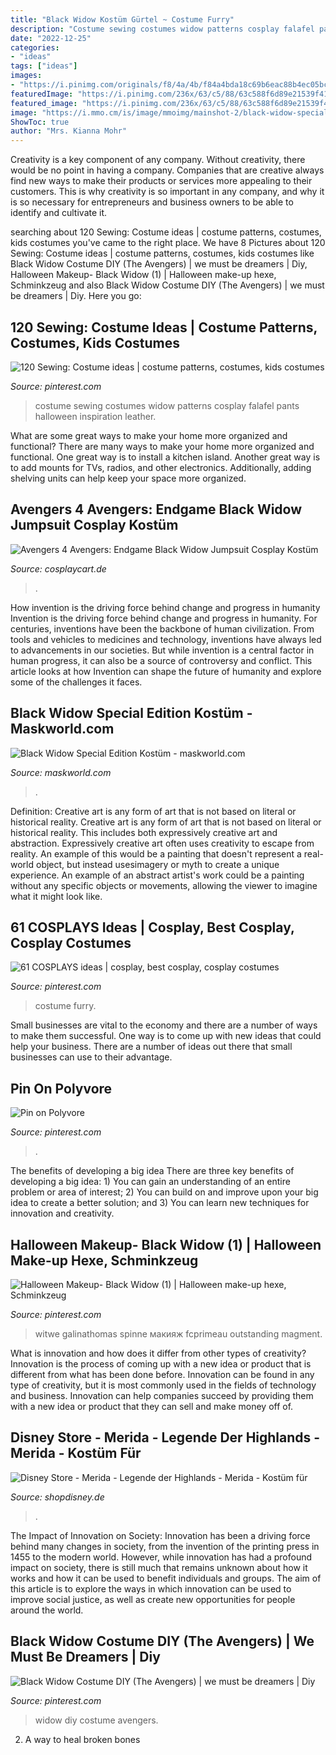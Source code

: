 ```yaml
---
title: "Black Widow Kostüm Gürtel ~ Costume Furry"
description: "Costume sewing costumes widow patterns cosplay falafel pants halloween inspiration leather"
date: "2022-12-25"
categories:
- "ideas"
tags: ["ideas"]
images:
- "https://i.pinimg.com/originals/f8/4a/4b/f84a4bda18c69b6eac88b4ec05bcaa0e.jpg"
featuredImage: "https://i.pinimg.com/236x/63/c5/88/63c588f6d89e21539f410332f68e5936--black-widow-costume-black-widow-cosplay.jpg"
featured_image: "https://i.pinimg.com/236x/63/c5/88/63c588f6d89e21539f410332f68e5936--black-widow-costume-black-widow-cosplay.jpg"
image: "https://i.mmo.cm/is/image/mmoimg/mainshot-2/black-widow-special-edition-kostuem--mw-139369-1.jpg"
ShowToc: true
author: "Mrs. Kianna Mohr"
---
```



Creativity is a key component of any company. Without creativity, there would be no point in having a company. Companies that are creative always find new ways to make their products or services more appealing to their customers. This is why creativity is so important in any company, and why it is so necessary for entrepreneurs and business owners to be able to identify and cultivate it.

	

		
searching about 120 Sewing: Costume ideas | costume patterns, costumes, kids costumes you've came to the right place. We have 8 Pictures about 120 Sewing: Costume ideas | costume patterns, costumes, kids costumes like Black Widow Costume DIY (The Avengers) | we must be dreamers | Diy, Halloween Makeup- Black Widow (1) | Halloween make-up hexe, Schminkzeug and also Black Widow Costume DIY (The Avengers) | we must be dreamers | Diy. Here you go:
		
    
## 120 Sewing: Costume Ideas | Costume Patterns, Costumes, Kids Costumes

<img loading=lazy src="https://i.pinimg.com/236x/63/c5/88/63c588f6d89e21539f410332f68e5936--black-widow-costume-black-widow-cosplay.jpg" onerror="this.onerror=null;this.src='https://tse3.mm.bing.net/th?id=OIP.YbRt7my2tDwYDw0K2SuBtQAAAA&amp;pid=15.1';" alt="120 Sewing: Costume ideas | costume patterns, costumes, kids costumes">

_Source: pinterest.com_

>costume sewing costumes widow patterns cosplay falafel pants halloween inspiration leather. 

	

What are some great ways to make your home more organized and functional?
There are many ways to make your home more organized and functional. One great way is to install a kitchen island. Another great way is to add mounts for TVs, radios, and other electronics. Additionally, adding shelving units can help keep your space more organized.

    
## Avengers 4 Avengers: Endgame Black Widow Jumpsuit Cosplay Kostüm

<img loading=lazy src="https://cdn.shopify.com/s/files/1/2991/0952/products/Avengers_4_Avengers_Endgame_Black_Widow_Jumpsuit_Cosplay_Kostum_Version_B-2_1024x1024.jpg?v=1610441069" onerror="this.onerror=null;this.src='https://tse1.mm.bing.net/th?id=OIP.tjO5Ef9brETg2dTP5f4ANwHaLF&amp;pid=15.1';" alt="Avengers 4 Avengers: Endgame Black Widow Jumpsuit Cosplay Kostüm">

_Source: cosplaycart.de_

>. 

	

How invention is the driving force behind change and progress in humanity
Invention is the driving force behind change and progress in humanity. For centuries, inventions have been the backbone of human civilization. From tools and vehicles to medicines and technology, inventions have always led to advancements in our societies. But while invention is a central factor in human progress, it can also be a source of controversy and conflict. This article looks at how Invention can shape the future of humanity and explore some of the challenges it faces.

    
## Black Widow Special Edition Kostüm - Maskworld.com

<img loading=lazy src="https://i.mmo.cm/is/image/mmoimg/mainshot-2/black-widow-special-edition-kostuem--mw-139369-1.jpg" onerror="this.onerror=null;this.src='https://tse4.mm.bing.net/th?id=OIP.WhRm-uZ7eG16AuaJwARFrQHaKC&amp;pid=15.1';" alt="Black Widow Special Edition Kostüm - maskworld.com">

_Source: maskworld.com_

>. 

	

Definition: Creative art is any form of art that is not based on literal or historical reality.
Creative art is any form of art that is not based on literal or historical reality. This includes both expressively creative art and abstraction. Expressively creative art often uses creativity to escape from reality. An example of this would be a painting that doesn't represent a real-world object, but instead usesimagery or myth to create a unique experience. An example of an abstract artist's work could be a painting without any specific objects or movements, allowing the viewer to imagine what it might look like.

    
## 61 COSPLAYS Ideas | Cosplay, Best Cosplay, Cosplay Costumes

<img loading=lazy src="https://i.pinimg.com/236x/06/30/44/063044e330fc502e36ccf04590bc8cc6--furry-costumes-cosplay-costumes.jpg" onerror="this.onerror=null;this.src='https://tse3.mm.bing.net/th?id=OIP.y0EuK1sLyspo0BUVpKsqFwAAAA&amp;pid=15.1';" alt="61 COSPLAYS ideas | cosplay, best cosplay, cosplay costumes">

_Source: pinterest.com_

>costume furry. 

	

Small businesses are vital to the economy and there are a number of ways to make them successful. One way is to come up with new ideas that could help your business. There are a number of ideas out there that small businesses can use to their advantage.

    
## Pin On Polyvore

<img loading=lazy src="https://i.pinimg.com/736x/58/bf/10/58bf106746915d856507996d55c41f54--gypsy-halloween-costumes-gypsy-costume.jpg" onerror="this.onerror=null;this.src='https://tse3.mm.bing.net/th?id=OIP.FaW3EGVYvYGy9GvdbDPFcwHaHa&amp;pid=15.1';" alt="Pin on Polyvore">

_Source: pinterest.com_

>. 

	

The benefits of developing a big idea
There are three key benefits of developing a big idea: 1) You can gain an understanding of an entire problem or area of interest; 2) You can build on and improve upon your big idea to create a better solution; and 3) You can learn new techniques for innovation and creativity.

    
## Halloween Makeup- Black Widow (1) | Halloween Make-up Hexe, Schminkzeug

<img loading=lazy src="https://i.pinimg.com/originals/f8/4a/4b/f84a4bda18c69b6eac88b4ec05bcaa0e.jpg" onerror="this.onerror=null;this.src='https://tse2.mm.bing.net/th?id=OIP.a_v_oltu7egBaOsDNXnOYQHaLH&amp;pid=15.1';" alt="Halloween Makeup- Black Widow (1) | Halloween make-up hexe, Schminkzeug">

_Source: pinterest.com_

>witwe galinathomas spinne макияж fcprimeau outstanding magment. 

	

What is innovation and how does it differ from other types of creativity?
Innovation is the process of coming up with a new idea or product that is different from what has been done before. Innovation can be found in any type of creativity, but it is most commonly used in the fields of technology and business. Innovation can help companies succeed by providing them with a new idea or product that they can sell and make money off of.

    
## Disney Store - Merida - Legende Der Highlands - Merida - Kostüm Für

<img loading=lazy src="https://shopdisneyeu.scene7.com/is/image/DisneyStoreES/2841045240222M?$sdLargeD$&amp;defaultImage=no-image-de_de" onerror="this.onerror=null;this.src='https://tse2.mm.bing.net/th?id=OIP.MEJxEtjJgTKJ6Mb_7kS9lQHaHa&amp;pid=15.1';" alt="Disney Store - Merida - Legende der Highlands - Merida - Kostüm für">

_Source: shopdisney.de_

>. 

	

The Impact of Innovation on Society:
Innovation has been a driving force behind many changes in society, from the invention of the printing press in 1455 to the modern world. However, while innovation has had a profound impact on society, there is still much that remains unknown about how it works and how it can be used to benefit individuals and groups. The aim of this article is to explore the ways in which innovation can be used to improve social justice, as well as create new opportunities for people around the world.

    
## Black Widow Costume DIY (The Avengers) | We Must Be Dreamers | Diy

<img loading=lazy src="https://i.pinimg.com/originals/ca/fc/ed/cafced5c5f4f9e444a5dac4d8fd2a812.jpg" onerror="this.onerror=null;this.src='https://tse4.mm.bing.net/th?id=OIP.b7atDV9da5z4swlfyh0ZEQHaLH&amp;pid=15.1';" alt="Black Widow Costume DIY (The Avengers) | we must be dreamers | Diy">

_Source: pinterest.com_

>widow diy costume avengers. 

	

2. A way to heal broken bones 

